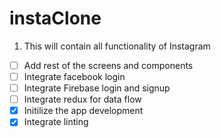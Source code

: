 # instaClone
1. This will contain all functionality of Instagram
- [ ] Add rest of the screens and components
- [ ] Integrate facebook login
- [ ] Integrate Firebase login and signup
- [ ] Integrate redux for data flow
- [x] Initilize the app development
- [x] Integrate linting
